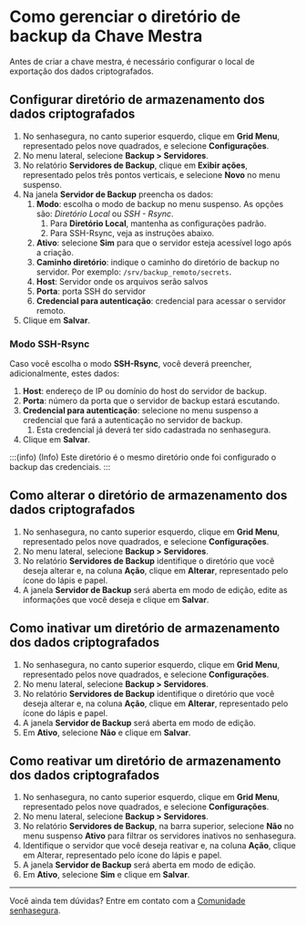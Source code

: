# Como gerenciar o diretório de backup da Chave Mestra

Antes de criar a chave mestra, é necessário configurar o local de exportação dos dados criptografados.

## Configurar diretório de armazenamento dos dados criptografados

1. No senhasegura, no canto superior esquerdo, clique em **Grid Menu**, representado pelos nove quadrados, e selecione **Configurações**.  
2. No menu lateral, selecione **Backup \> Servidores**.  
3. No relatório **Servidores de Backup**, clique em **Exibir ações**, representado pelos três pontos verticais, e selecione **Novo** no menu suspenso.  
4. Na janela **Servidor de Backup** preencha os dados:  
   1. **Modo**: escolha o modo de backup no menu suspenso. As opções são: *Diretório Local* ou *SSH \- Rsync*.  
      1. Para **Diretório Local**, mantenha as configurações padrão.
      2. Para SSH-Rsync, veja as instruções abaixo.  
   2. **Ativo**: selecione **Sim** para que o servidor esteja acessível logo após a criação.  
   3. **Caminho diretório**: indique o caminho do diretório de backup no servidor. Por exemplo: `/srv/backup_remoto/secrets`.  
   4. **Host**: Servidor onde os arquivos serão salvos  
   5. **Porta**: porta SSH do servidor  
   6. **Credencial para autenticação**: credencial para acessar o servidor remoto.  
5. Clique em **Salvar**.

### Modo SSH-Rsync

Caso você escolha o modo **SSH-Rsync**, você deverá preencher, adicionalmente, estes dados:

1. **Host**: endereço de IP ou domínio do host do servidor de backup.  
2. **Porta**: número da porta que o servidor de backup estará escutando.  
3. **Credencial para autenticação**: selecione no menu suspenso a credencial que fará a autenticação no servidor de backup.  
   1. Esta credencial já deverá ter sido cadastrada no senhasegura.  
4. Clique em **Salvar**.

:::(info) (Info)
Este diretório é o mesmo diretório onde foi configurado o backup das credenciais.
:::

## Como alterar o diretório de armazenamento dos dados criptografados

1. No senhasegura, no canto superior esquerdo, clique em **Grid Menu**, representado pelos nove quadrados, e selecione **Configurações**.  
2. No menu lateral, selecione **Backup \> Servidores**.  
3. No relatório **Servidores de Backup** identifique o diretório que você deseja alterar e, na coluna **Ação**, clique em **Alterar**, representado pelo ícone do lápis e papel.  
4. A janela **Servidor de Backup** será aberta em modo de edição, edite as informações que você deseja e clique em **Salvar**.

## Como inativar um diretório de armazenamento dos dados criptografados

1. No senhasegura, no canto superior esquerdo, clique em **Grid Menu**, representado pelos nove quadrados, e selecione **Configurações**.  
2. No menu lateral, selecione **Backup \> Servidores**.  
3. No relatório **Servidores de Backup** identifique o diretório que você deseja alterar e, na coluna **Ação**, clique em **Alterar**, representado pelo ícone do lápis e papel.  
5. A janela **Servidor de Backup** será aberta em modo de edição.  
6. Em **Ativo**, selecione **Não** e clique em **Salvar**.

## Como reativar um diretório de armazenamento dos dados criptografados

1. No senhasegura, no canto superior esquerdo, clique em **Grid Menu**, representado pelos nove quadrados, e selecione **Configurações**.  
2. No menu lateral, selecione **Backup \> Servidores**.  
3. No relatório **Servidores de Backup**, na barra superior, selecione **Não** no menu suspenso **Ativo** para filtrar os servidores inativos no senhasegura.  
4. Identifique o servidor que você deseja reativar e, na coluna **Ação**, clique em Alterar, representado pelo ícone do lápis e papel.  
7. A janela **Servidor de Backup** será aberta em modo de edição.  
8. Em **Ativo**, selecione **Sim** e clique em **Salvar**.

---

Você ainda tem dúvidas? Entre em contato com a [Comunidade senhasegura](https://community.senhasegura.io/).  